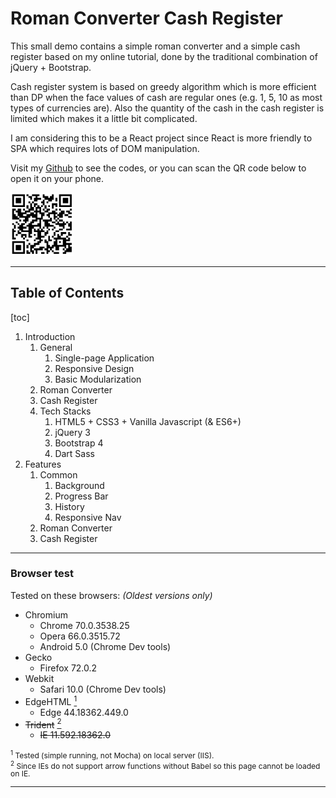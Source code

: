 # Roman Converter Cash Register
This small demo contains a simple roman converter and a simple cash register based on my online tutorial, done by the traditional combination of jQuery + Bootstrap.

Cash register system is based on greedy algorithm which is more efficient than DP when the face values of cash are regular ones (e.g. 1, 5, 10 as most types of currencies are). Also the quantity of the cash in the cash register is limited which makes it a little bit complicated.

I am considering this to be a React project since React is more friendly to SPA which requires lots of DOM manipulation.

Visit my [Github](https://github.com/legenddaniel/roman-converter-cash-register "github.com/legenddaniel") to see the codes, or you can scan the QR code below to open it on your phone.

<img src="img/qr.png" title="github.com/legenddaniel" alt="Maybe you cannot use this shortcut somehow..." style="width: 20%">

---

<h2>Table of Contents</h2>

[toc]
1. Introduction
    1. General
        1. Single-page Application
        1. Responsive Design
        1. Basic Modularization
    1. Roman Converter
    1. Cash Register
    1. Tech Stacks
        1. HTML5 + CSS3 + Vanilla Javascript (& ES6+)
        1. jQuery 3
        1. Bootstrap 4
        1. Dart Sass
1. Features
    1. Common
        1. Background
        1. Progress Bar
        1. History
        1. Responsive Nav
    1. Roman Converter
    1. Cash Register

---
### Browser test

Tested on these browsers: _(Oldest versions only)_

- Chromium
    - Chrome 70.0.3538.25
    - Opera 66.0.3515.72
    - Android 5.0 (Chrome Dev tools)
- Gecko
    - Firefox 72.0.2
- Webkit
    - Safari 10.0 (Chrome Dev tools)
- EdgeHTML <a href="#note1"><sup>1</sup></a>
    - Edge 44.18362.449.0
- ~~Trident~~ <a href="#note2"><sup>2</sup></a>
   - ~~IE 11.592.18362.0~~

<div style="font-size: 12px; line-height: 12px;">
    <sup id="note1">1</sup> Tested (simple running, not Mocha) on local server (IIS).
    <br>
    <sup id="note2">2</sup> Since IEs do not support arrow functions without Babel so this page cannot be loaded on IE.
</div>

---